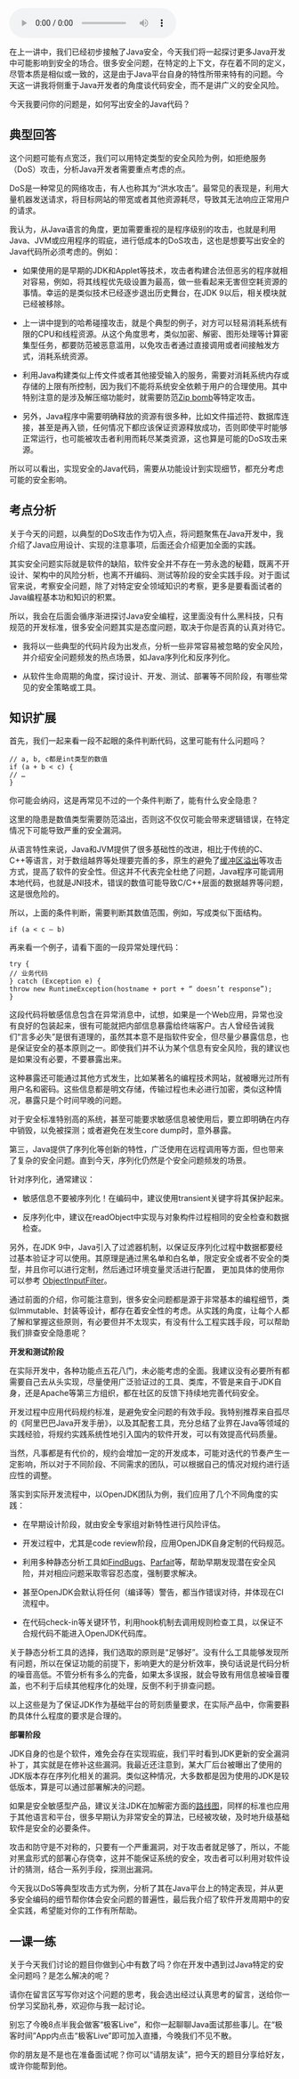 <audio title="第32讲 _ 如何写出安全的Java代码？" src="https://static001.geekbang.org/resource/audio/82/3f/82ffa6a3a0f3b2af8d6733a8ed38dd3f.mp3" controls="controls"></audio> 
<p>在上一讲中，我们已经初步接触了Java安全，今天我们将一起探讨更多Java开发中可能影响到安全的场合。很多安全问题，在特定的上下文，存在着不同的定义，尽管本质是相似或一致的，这是由于Java平台自身的特性所带来特有的问题。今天这一讲我将侧重于Java开发者的角度谈代码安全，而不是讲广义的安全风险。</p>
<p>今天我要问你的问题是，<span class="orange">如何写出安全的Java代码？</span></p>
<h2>典型回答</h2>
<p>这个问题可能有点宽泛，我们可以用特定类型的安全风险为例，如拒绝服务（DoS）攻击，分析Java开发者需要重点考虑的点。</p>
<p>DoS是一种常见的网络攻击，有人也称其为“洪水攻击”。最常见的表现是，利用大量机器发送请求，将目标网站的带宽或者其他资源耗尽，导致其无法响应正常用户的请求。</p>
<p>我认为，从Java语言的角度，更加需要重视的是程序级别的攻击，也就是利用Java、JVM或应用程序的瑕疵，进行低成本的DoS攻击，这也是想要写出安全的Java代码所必须考虑的。例如：</p>
<ul>
<li>
<p>如果使用的是早期的JDK和Applet等技术，攻击者构建合法但恶劣的程序就相对容易，例如，将其线程优先级设置为最高，做一些看起来无害但空耗资源的事情。幸运的是类似技术已经逐步退出历史舞台，在JDK 9以后，相关模块就已经被移除。</p>
</li>
<li>
<p>上一讲中提到的哈希碰撞攻击，就是个典型的例子，对方可以轻易消耗系统有限的CPU和线程资源。从这个角度思考，类似加密、解密、图形处理等计算密集型任务，都要防范被恶意滥用，以免攻击者通过直接调用或者间接触发方式，消耗系统资源。</p>
</li>
<li>
<p>利用Java构建类似上传文件或者其他接受输入的服务，需要对消耗系统内存或存储的上限有所控制，因为我们不能将系统安全依赖于用户的合理使用。其中特别注意的是涉及解压缩功能时，就需要防范<a href="https://en.wikipedia.org/wiki/Zip_bomb">Zip bomb</a>等特定攻击。</p>
</li>
<li>
<p>另外，Java程序中需要明确释放的资源有很多种，比如文件描述符、数据库连接，甚至是再入锁，任何情况下都应该保证资源释放成功，否则即使平时能够正常运行，也可能被攻击者利用而耗尽某类资源，这也算是可能的DoS攻击来源。</p>
</li>
</ul><!-- [[[read_end]]] -->
<p>所以可以看出，实现安全的Java代码，需要从功能设计到实现细节，都充分考虑可能的安全影响。</p>
<h2>考点分析</h2>
<p>关于今天的问题，以典型的DoS攻击作为切入点，将问题聚焦在Java开发中，我介绍了Java应用设计、实现的注意事项，后面还会介绍更加全面的实践。</p>
<p>其实安全问题实际就是软件的缺陷，软件安全并不存在一劳永逸的秘籍，既离不开设计、架构中的风险分析，也离不开编码、测试等阶段的安全实践手段。对于面试官来说，考察安全问题，除了对特定安全领域知识的考察，更多是要看面试者的Java编程基本功和知识的积累。</p>
<p>所以，我会在后面会循序渐进探讨Java安全编程，这里面没有什么黑科技，只有规范的开发标准，很多安全问题其实是态度问题，取决于你是否真的认真对待它。</p>
<ul>
<li>
<p>我将以一些典型的代码片段为出发点，分析一些非常容易被忽略的安全风险，并介绍安全问题频发的热点场景，如Java序列化和反序列化。</p>
</li>
<li>
<p>从软件生命周期的角度，探讨设计、开发、测试、部署等不同阶段，有哪些常见的安全策略或工具。</p>
</li>
</ul>
<h2>知识扩展</h2>
<p>首先，我们一起来看一段不起眼的条件判断代码，这里可能有什么问题吗？</p>
<pre><code>// a, b, c都是int类型的数值
if (a + b &lt; c) {
// …
}
</code></pre>
<p>你可能会纳闷，这是再常见不过的一个条件判断了，能有什么安全隐患？</p>
<p>这里的隐患是数值类型需要防范溢出，否则这不仅仅可能会带来逻辑错误，在特定情况下可能导致严重的安全漏洞。</p>
<p>从语言特性来说，Java和JVM提供了很多基础性的改进，相比于传统的C、C++等语言，对于数组越界等处理要完善的多，原生的避免了<a href="https://en.wikipedia.org/wiki/Buffer_overflow">缓冲区溢出</a>等攻击方式，提高了软件的安全性。但这并不代表完全杜绝了问题，Java程序可能调用本地代码，也就是JNI技术，错误的数值可能导致C/C++层面的数据越界等问题，这是很危险的。</p>
<p>所以，上面的条件判断，需要判断其数值范围，例如，写成类似下面结构。</p>
<pre><code>if (a &lt; c – b)
</code></pre>
<p>再来看一个例子，请看下面的一段异常处理代码：</p>
<pre><code>try {
// 业务代码
} catch (Exception e) {
throw new RuntimeException(hostname + port + “ doesn’t response”);
}
</code></pre>
<p>这段代码将敏感信息包含在异常消息中，试想，如果是一个Web应用，异常也没有良好的包装起来，很有可能就把内部信息暴露给终端客户。古人曾经告诫我们“言多必失”是很有道理的，虽然其本意不是指软件安全，但尽量少暴露信息，也是保证安全的基本原则之一。即使我们并不认为某个信息有安全风险，我的建议也是如果没有必要，不要暴露出来。</p>
<p>这种暴露还可能通过其他方式发生，比如某著名的编程技术网站，就被曝光过所有用户名和密码。这些信息都是明文存储，传输过程也未必进行加密，类似这种情况，暴露只是个时间早晚的问题。</p>
<p>对于安全标准特别高的系统，甚至可能要求敏感信息被使用后，要立即明确在内存中销毁，以免被探测；或者避免在发生core dump时，意外暴露。</p>
<p>第三，Java提供了序列化等创新的特性，广泛使用在远程调用等方面，但也带来了复杂的安全问题。直到今天，序列化仍然是个安全问题频发的场景。</p>
<p>针对序列化，通常建议：</p>
<ul>
<li>
<p>敏感信息不要被序列化！在编码中，建议使用transient关键字将其保护起来。</p>
</li>
<li>
<p>反序列化中，建议在readObject中实现与对象构件过程相同的安全检查和数据检查。</p>
</li>
</ul>
<p>另外，在JDK 9中，Java引入了过滤器机制，以保证反序列化过程中数据都要经过基本验证才可以使用。其原理是通过黑名单和白名单，限定安全或者不安全的类型，并且你可以进行定制，然后通过环境变量灵活进行配置， 更加具体的使用你可以参考 <a href="https://docs.oracle.com/javase/9/docs/api/java/io/ObjectInputFilter.html">ObjectInputFilter</a>。</p>
<p>通过前面的介绍，你可能注意到，很多安全问题都是源于非常基本的编程细节，类似Immutable、封装等设计，都存在着安全性的考虑。从实践的角度，让每个人都了解和掌握这些原则，有必要但并不太现实，有没有什么工程实践手段，可以帮助我们排查安全隐患呢？</p>
<p><strong>开发和测试阶段</strong></p>
<p>在实际开发中，各种功能点五花八门，未必能考虑的全面。我建议没有必要所有都需要自己去从头实现，尽量使用广泛验证过的工具、类库，不管是来自于JDK自身，还是Apache等第三方组织，都在社区的反馈下持续地完善代码安全。</p>
<p>开发过程中应用代码规约标准，是避免安全问题的有效手段。我特别推荐来自孤尽的《阿里巴巴Java开发手册》，以及其配套工具，充分总结了业界在Java等领域的实践经验，将规约实践系统性地引入国内的软件开发，可以有效提高代码质量。</p>
<p>当然，凡事都是有代价的，规约会增加一定的开发成本，可能对迭代的节奏产生一定影响，所以对于不同阶段、不同需求的团队，可以根据自己的情况对规约进行适应性的调整。</p>
<p>落实到实际开发流程中，以OpenJDK团队为例，我们应用了几个不同角度的实践：</p>
<ul>
<li>
<p>在早期设计阶段，就由安全专家组对新特性进行风险评估。</p>
</li>
<li>
<p>开发过程中，尤其是code review阶段，应用OpenJDK自身定制的代码规范。</p>
</li>
<li>
<p>利用多种静态分析工具如<a href="http://findbugs.sourceforge.net/">FindBugs</a>、<a href="https://labs.oracle.com/pls/apex/f?p=labs:49:::::P49_PROJECT_ID:13">Parfait</a>等，帮助早期发现潜在安全风险，并对相应问题采取零容忍态度，强制要求解决。</p>
</li>
<li>
<p>甚至OpenJDK会默认将任何（编译等）警告，都当作错误对待，并体现在CI流程中。</p>
</li>
<li>
<p>在代码check-in等关键环节，利用hook机制去调用规则检查工具，以保证不合规代码不能进入OpenJDK代码库。</p>
</li>
</ul>
<p>关于静态分析工具的选择，我们选取的原则是“足够好”。没有什么工具能够发现所有问题，所以在保证功能的前提下，影响更大的是分析效率，换句话说是代码分析的噪音高低。不管分析有多么的完备，如果太多误报，就会导致有用信息被噪音覆盖，也不利于后续其他程序化的处理，反倒不利于排查问题。</p>
<p>以上这些是为了保证JDK作为基础平台的苛刻质量要求，在实际产品中，你需要斟酌具体什么程度的要求是合理的。</p>
<p><strong>部署阶段</strong></p>
<p>JDK自身的也是个软件，难免会存在实现瑕疵，我们平时看到JDK更新的安全漏洞补丁，其实就是在修补这些漏洞。我最近还注意到，某大厂后台被曝出了使用的JDK版本存在序列化相关的漏洞。类似这种情况，大多数都是因为使用的JDK是较低版本，算是可以通过部署解决的问题。</p>
<p>如果是安全敏感型产品，建议关注JDK在加解密方面的<a href="https://java.com/en/jre-jdk-cryptoroadmap.html">路线图</a>，同样的标准也应用于其他语言和平台，很多早期认为非常安全的算法，已经被攻破，及时地升级基础软件是安全的必要条件。</p>
<p>攻击和防守是不对称的，只要有一个严重漏洞，对于攻击者就足够了，所以，不能对黑盒形式的部署心存侥幸，这并不能保证系统的安全，攻击者可以利用对软件设计的猜测，结合一系列手段，探测出漏洞。</p>
<p>今天我以DoS等典型攻击方式为例，分析了其在Java平台上的特定表现，并从更多安全编码的细节帮你体会安全问题的普遍性，最后我介绍了软件开发周期中的安全实践，希望能对你的工作有所帮助。</p>
<h2>一课一练</h2>
<p>关于今天我们讨论的题目你做到心中有数了吗？你在开发中遇到过Java特定的安全问题吗？是怎么解决的呢？</p>
<p>请你在留言区写写你对这个问题的思考，我会选出经过认真思考的留言，送给你一份学习奖励礼券，欢迎你与我一起讨论。</p>
<p><span class="orange">别忘了今晚8点半我会做客“极客Live”，和你一起聊聊Java面试那些事儿。在“极客时间”App内点击“极客Live”即可加入直播，今晚我们不见不散。</span></p>
<p>你的朋友是不是也在准备面试呢？你可以“请朋友读”，把今天的题目分享给好友，或许你能帮到他。</p>
<p></p>
